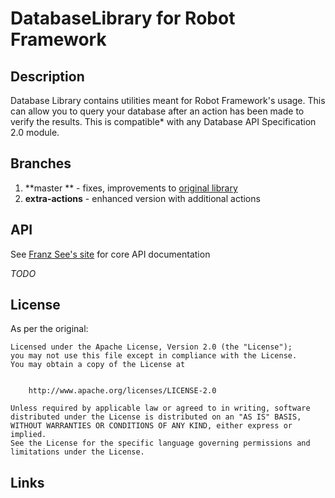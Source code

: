 DatabaseLibrary for Robot Framework
===================================

Description
------------
Database Library contains utilities meant for Robot Framework's usage. This can allow you to query your database after an action has been made to verify the results. This is compatible* with any Database API Specification 2.0 module.

Branches
--------
1. **master ** - fixes, improvements to [original library][1]
1. **extra-actions** - enhanced version with additional actions

API
---
See [Franz See's site][2]  for core API documentation

*TODO*

License
-------
As per the original:
```
Licensed under the Apache License, Version 2.0 (the "License");
you may not use this file except in compliance with the License.
You may obtain a copy of the License at


    http://www.apache.org/licenses/LICENSE-2.0

Unless required by applicable law or agreed to in writing, software
distributed under the License is distributed on an "AS IS" BASIS,
WITHOUT WARRANTIES OR CONDITIONS OF ANY KIND, either express or implied.
See the License for the specific language governing permissions and
limitations under the License.
```

Links
-----
[1]: franz-see/Robotframework-Database-Library
[2]: http://franz-see.github.io/Robotframework-Database-Library/